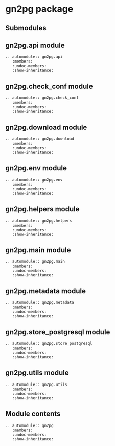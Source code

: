 # gn2pg package

## Submodules

## gn2pg.api module

```{eval-rst}
.. automodule:: gn2pg.api
   :members:
   :undoc-members:
   :show-inheritance:
```

## gn2pg.check_conf module

```{eval-rst}
.. automodule:: gn2pg.check_conf
   :members:
   :undoc-members:
   :show-inheritance:
```

## gn2pg.download module

```{eval-rst}
.. automodule:: gn2pg.download
   :members:
   :undoc-members:
   :show-inheritance:
```

## gn2pg.env module

```{eval-rst}
.. automodule:: gn2pg.env
   :members:
   :undoc-members:
   :show-inheritance:
```

## gn2pg.helpers module

```{eval-rst}
.. automodule:: gn2pg.helpers
   :members:
   :undoc-members:
   :show-inheritance:
```

## gn2pg.main module

```{eval-rst}
.. automodule:: gn2pg.main
   :members:
   :undoc-members:
   :show-inheritance:
```

## gn2pg.metadata module

```{eval-rst}
.. automodule:: gn2pg.metadata
   :members:
   :undoc-members:
   :show-inheritance:
```

## gn2pg.store_postgresql module

```{eval-rst}
.. automodule:: gn2pg.store_postgresql
   :members:
   :undoc-members:
   :show-inheritance:
```

## gn2pg.utils module

```{eval-rst}
.. automodule:: gn2pg.utils
   :members:
   :undoc-members:
   :show-inheritance:
```

## Module contents

```{eval-rst}
.. automodule:: gn2pg
   :members:
   :undoc-members:
   :show-inheritance:
```
